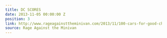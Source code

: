 ```yaml
---
title: DC SCORES
date: 2013-11-05 00:00:00 Z
position: 3
link: http://www.rageagainsttheminivan.com/2013/11/100-cars-for-good-charity-highlight-dc.html
source: Rage Against the Minivan
---
```


